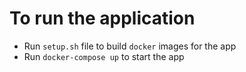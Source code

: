 # **To run the application**

- Run `setup.sh` file to build `docker` images for the app
- Run `docker-compose up` to start the app
